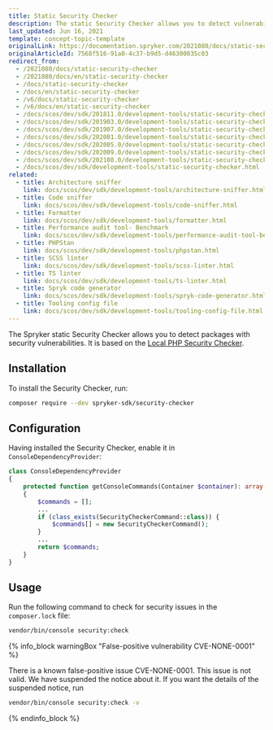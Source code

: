```yaml
---
title: Static Security Checker
description: The static Security Checker allows you to detect vulnerability issues in the composer.lock file
last_updated: Jun 16, 2021
template: concept-topic-template
originalLink: https://documentation.spryker.com/2021080/docs/static-security-checker
originalArticleId: 7568f516-91a0-4c37-b9d5-d46300035c03
redirect_from:
  - /2021080/docs/static-security-checker
  - /2021080/docs/en/static-security-checker
  - /docs/static-security-checker
  - /docs/en/static-security-checker
  - /v6/docs/static-security-checker
  - /v6/docs/en/static-security-checker
  - /docs/scos/dev/sdk/201811.0/development-tools/static-security-checker.html
  - /docs/scos/dev/sdk/201903.0/development-tools/static-security-checker.html
  - /docs/scos/dev/sdk/201907.0/development-tools/static-security-checker.html
  - /docs/scos/dev/sdk/202001.0/development-tools/static-security-checker.html
  - /docs/scos/dev/sdk/202005.0/development-tools/static-security-checker.html
  - /docs/scos/dev/sdk/202009.0/development-tools/static-security-checker.html
  - /docs/scos/dev/sdk/202108.0/development-tools/static-security-checker.html
  - /docs/scos/dev/sdk/development-tools/static-security-checker.html
related:
  - title: Architecture sniffer
    link: docs/scos/dev/sdk/development-tools/architecture-sniffer.html
  - title: Code sniffer
    link: docs/scos/dev/sdk/development-tools/code-sniffer.html
  - title: Formatter
    link: docs/scos/dev/sdk/development-tools/formatter.html
  - title: Performance audit tool- Benchmark
    link: docs/scos/dev/sdk/development-tools/performance-audit-tool-benchmark.html
  - title: PHPStan
    link: docs/scos/dev/sdk/development-tools/phpstan.html
  - title: SCSS linter
    link: docs/scos/dev/sdk/development-tools/scss-linter.html
  - title: TS linter
    link: docs/scos/dev/sdk/development-tools/ts-linter.html
  - title: Spryk code generator
    link: docs/scos/dev/sdk/development-tools/spryk-code-generator.html
  - title: Tooling config file
    link: docs/scos/dev/sdk/development-tools/tooling-config-file.html
---
```


The Spryker static Security Checker allows you to detect packages with security vulnerabilities. It is based on the [Local PHP Security Checker](https://github.com/fabpot/local-php-security-checker).

## Installation

To install the Security Checker, run:

```bash
composer require --dev spryker-sdk/security-checker
```

## Configuration

Having installed the Security Checker, enable it in `ConsoleDependencyProvider`:

```php
class ConsoleDependencyProvider
{
    protected function getConsoleCommands(Container $container): array
    {
        $commands = [];
        ...
        if (class_exists(SecurityCheckerCommand::class)) {
            $commands[] = new SecurityCheckerCommand();
        }
        ...
        return $commands;
    }
}
```

## Usage

Run the following command to check for security issues in the `composer.lock` file:

```bash
vendor/bin/console security:check
```

{% info_block warningBox "False-positive vulnerability CVE-NONE-0001" %}

There is a known false-positive issue CVE-NONE-0001. This issue is not valid. We have suspended the notice about it. If you want the details of the suspended notice, run

```bash
vendor/bin/console security:check -v
```

{% endinfo_block %}

